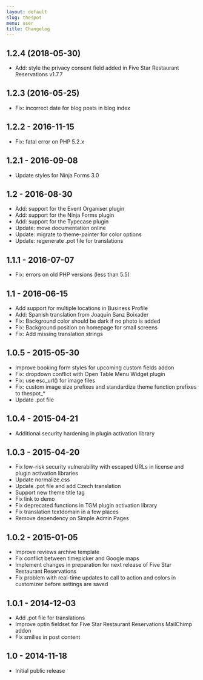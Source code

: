```yaml
---
layout: default
slug: thespot
menu: user
title: Changelog
---
```

## 1.2.4 (2018-05-30)
* Add: style the privacy consent field added in Five Star Restaurant Reservations v1.7.7

## 1.2.3 (2016-05-25)
* Fix: incorrect date for blog posts in blog index

## 1.2.2 - 2016-11-15
* Fix: fatal error on PHP 5.2.x

## 1.2.1 - 2016-09-08
* Update styles for Ninja Forms 3.0

## 1.2 - 2016-08-30
* Add: support for the Event Organiser plugin
* Add: support for the Ninja Forms plugin
* Add: support for the Typecase plugin
* Update: move documentation online
* Update: migrate to theme-painter for color options
* Update: regenerate .pot file for translations

## 1.1.1 - 2016-07-07
* Fix: errors on old PHP versions (less than 5.5)

## 1.1 - 2016-06-15
* Add support for multiple locations in Business Profile
* Add: Spanish translation from Joaquin Sanz Boixader
* Fix: Background color should be dark if no photo is added
* Fix: Background position on homepage for small screens
* Fix: Add missing translation strings

## 1.0.5 - 2015-05-30
* Improve booking form styles for upcoming custom fields addon
* Fix: dropdown conflict with Open Table Menu Widget plugin
* Fix: use esc_url() for image files
* Fix: custom image size prefixes and standardize theme function prefixes to thespot_*
* Update .pot file

## 1.0.4 - 2015-04-21
* Additional security hardening in plugin activation library

## 1.0.3 - 2015-04-20
* Fix low-risk security vulnerability with escaped URLs in license and plugin activation libraries
* Update normalize.css
* Update .pot file and add Czech translation
* Support new theme title tag
* Fix link to demo
* Fix deprecated functions in TGM plugin activation library
* Fix translation textdomain in a few places
* Remove dependency on Simple Admin Pages

## 1.0.2 - 2015-01-05
* Improve reviews archive template
* Fix conflict between timepicker and Google maps
* Implement changes in preparation for next release of Five Star Restaurant Reservations
* Fix problem with real-time updates to call to action and colors in customizer before settings are saved

## 1.0.1 - 2014-12-03
* Add .pot file for translations
* Improve optin fieldset for Five Star Restaurant Reservations MailChimp addon
* Fix smilies in post content

## 1.0 - 2014-11-18
* Initial public release
